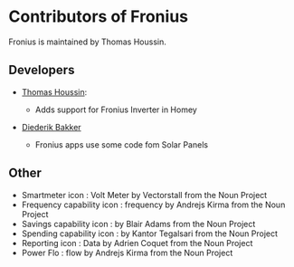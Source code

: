 Contributors of Fronius
===========================
Fronius is maintained by Thomas Houssin.

Developers
----------
* [Thomas Houssin](https://github.com/ThomasHoussin):
   * Adds support for Fronius Inverter in Homey

* [Diederik Bakker](https://github.com/DiedB)
   * Fronius apps use some code fom Solar Panels 
   
Other
----------
* Smartmeter icon : Volt Meter by Vectorstall from the Noun Project
* Frequency capability icon : frequency by Andrejs Kirma from the Noun Project
* Savings capability icon : by Blair Adams from the Noun Project
* Spending capability icon :  by Kantor Tegalsari from the Noun Project
* Reporting icon : Data by Adrien Coquet from the Noun Project
* Power Flo : flow by Andrejs Kirma from the Noun Project